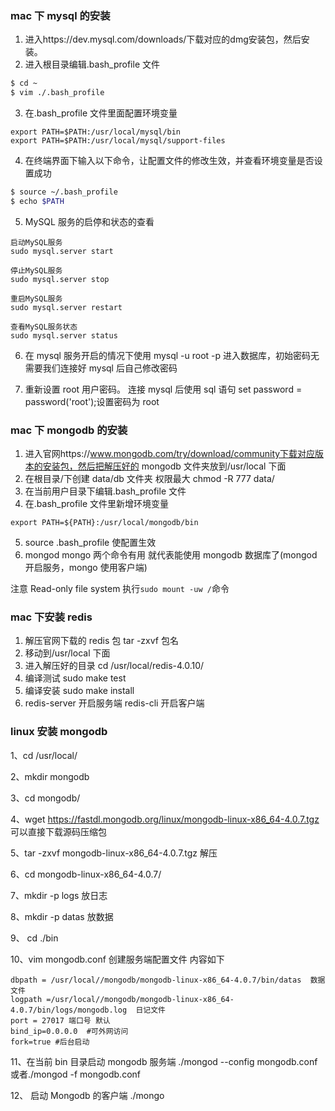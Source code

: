 ### mac 下 mysql 的安装

1. 进入https://dev.mysql.com/downloads/下载对应的dmg安装包，然后安装。
2. 进入根目录编辑.bash_profile 文件

```bash
$ cd ~
$ vim ./.bash_profile
```

3. 在.bash_profile 文件里面配置环境变量

```
export PATH=$PATH:/usr/local/mysql/bin
export PATH=$PATH:/usr/local/mysql/support-files
```

4. 在终端界面下输入以下命令，让配置文件的修改生效，并查看环境变量是否设置成功

```bash
$ source ~/.bash_profile
$ echo $PATH
```

5.  MySQL 服务的启停和状态的查看

```
启动MySQL服务
sudo mysql.server start

停止MySQL服务
sudo mysql.server stop

重启MySQL服务
sudo mysql.server restart

查看MySQL服务状态
sudo mysql.server status
```

6. 在 mysql 服务开启的情况下使用 mysql -u root -p 进入数据库，初始密码无需要我们连接好 mysql 后自己修改密码

7. 重新设置 root 用户密码。 连接 mysql 后使用 sql 语句 set password = password('root');设置密码为 root

### mac 下 mongodb 的安装

1. 进入官网https://www.mongodb.com/try/download/community下载对应版本的安装包，然后把解压好的 mongodb 文件夹放到/usr/local 下面
2. 在根目录/下创建 data/db 文件夹 权限最大 chmod -R 777 data/
3. 在当前用户目录下编辑.bash_profile 文件
4. 在.bash_profile 文件里新增环境变量

```
export PATH=${PATH}:/usr/local/mongodb/bin
```

5. source .bash_profile 使配置生效
6. mongod mongo 两个命令有用 就代表能使用 mongodb 数据库了(mongod 开启服务，mongo 使用客户端)

注意 Read-only file system 执行`sudo mount -uw /`命令

### mac 下安装 redis

1. 解压官网下载的 redis 包 tar -zxvf 包名
2. 移动到/usr/local 下面
3. 进入解压好的目录 cd /usr/local/redis-4.0.10/
4. 编译测试 sudo make test
5. 编译安装 sudo make install
6. redis-server 开启服务端 redis-cli 开启客户端

### linux 安装 mongodb

1、cd /usr/local/

2、mkdir mongodb

3、cd mongodb/

4、wget https://fastdl.mongodb.org/linux/mongodb-linux-x86_64-4.0.7.tgz 可以直接下载源码压缩包

5、tar -zxvf mongodb-linux-x86_64-4.0.7.tgz 解压

6、cd mongodb-linux-x86_64-4.0.7/

7、mkdir -p logs 放日志

8、mkdir -p datas 放数据

9、 cd ./bin

10、vim mongodb.conf 创建服务端配置文件 内容如下

```
dbpath = /usr/local//mongodb/mongodb-linux-x86_64-4.0.7/bin/datas  数据文件
logpath =/usr/local//mongodb/mongodb-linux-x86_64-4.0.7/bin/logs/mongodb.log  日记文件
port = 27017 端口号 默认
bind_ip=0.0.0.0  #可外网访问
fork=true #后台启动
```

11、在当前 bin 目录启动 mongodb 服务端 ./mongod --config mongodb.conf 或者./mongod -f mongodb.conf

12、 启动 Mongodb 的客户端 ./mongo
